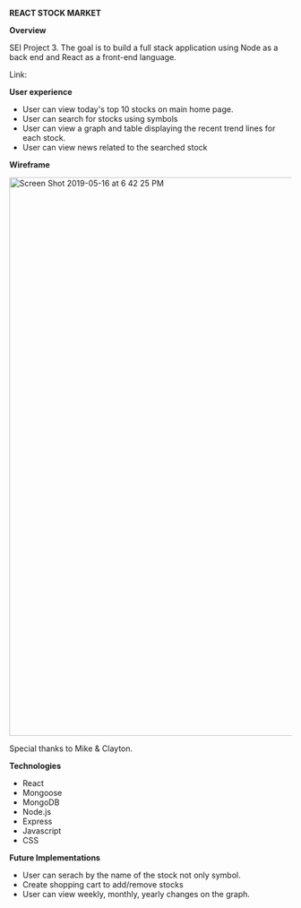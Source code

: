 
**REACT STOCK MARKET**


**Overview**

SEI Project 3. The goal is to build a full stack application using Node as a back end and React as a front-end language.

Link: 

**User experience**

- User can view today's top 10 stocks on main home page.
- User can search for stocks using symbols
- User can view a graph and table displaying the recent trend lines for each stock.
- User can view news related to the searched stock


**Wireframe**

<img width="997" alt="Screen Shot 2019-05-16 at 6 42 25 PM" src="https://user-images.githubusercontent.com/23328507/57897603-776aba00-780a-11e9-8573-511dc103a814.png">




Special thanks to Mike & Clayton.


**Technologies**

- React
- Mongoose
- MongoDB
- Node.js
- Express
- Javascript
- CSS

**Future Implementations**

- User can serach by the name of the stock not only symbol.
- Create shopping cart to add/remove stocks 
- User can view weekly, monthly, yearly changes on the graph.
